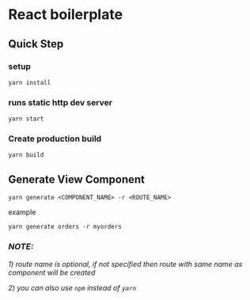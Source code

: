 # React boilerplate

## Quick Step
### setup
`yarn install`

### runs static http dev server
`yarn start`

### Create production build
`yarn build`


## Generate View Component
`yarn generate <COMPONENT_NAME> -r <ROUTE_NAME>`

example

`yarn generate orders -r myorders`

### *NOTE:*

*1) route name is optional, if not specified then route with same name as component will be created*

*2) you can also use `npm` instead of `yarn`*
